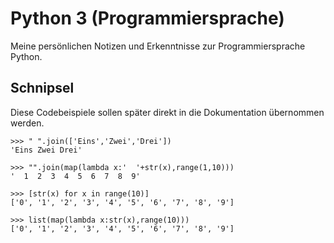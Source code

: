 # Python 3 (Programmiersprache)
Meine persönlichen Notizen und Erkenntnisse zur Programmiersprache Python.

## Schnipsel
Diese Codebeispiele sollen später direkt in die Dokumentation übernommen werden.
```
>>> " ".join(['Eins','Zwei','Drei'])
'Eins Zwei Drei'

>>> "".join(map(lambda x:'  '+str(x),range(1,10)))
'  1  2  3  4  5  6  7  8  9'

>>> [str(x) for x in range(10)]
['0', '1', '2', '3', '4', '5', '6', '7', '8', '9']

>>> list(map(lambda x:str(x),range(10)))
['0', '1', '2', '3', '4', '5', '6', '7', '8', '9']
```
